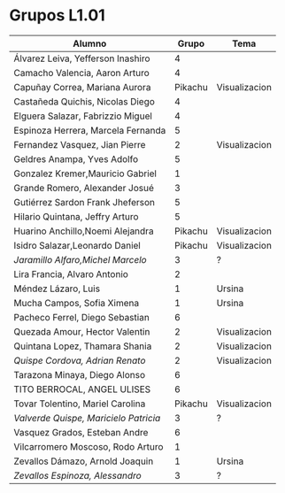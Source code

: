# Grupos L1.01

| Alumno  | Grupo | Tema |
| ------------- | ------------- | ------------- |
| Álvarez Leiva, Yefferson Inashiro | 4 |   |
| Camacho Valencia, Aaron Arturo | 4 |   |
| Capuñay Correa, Mariana Aurora | Pikachu | Visualizacion  |
| Castañeda Quichis, Nicolas Diego | 4 |   |
| Elguera Salazar, Fabrizzio Miguel | 4 |   |
| Espinoza Herrera, Marcela Fernanda | 5 |   |
| Fernandez Vasquez, Jian Pierre | 2 | Visualizacion |
| Geldres Anampa, Yves Adolfo | 5 |   |
| Gonzalez Kremer,Mauricio Gabriel | 1 |   |
| Grande Romero, Alexander  Josué | 3 |   |
| Gutiérrez Sardon Frank Jheferson | 5 |   |
| Hilario Quintana, Jeffry Arturo | 5 |   |
| Huarino Anchillo,Noemi Alejandra | Pikachu | Visualizacion  |
| Isidro Salazar,Leonardo Daniel | Pikachu | Visualizacion  |
| *Jaramillo Alfaro,Michel Marcelo* | 3 | ? |
| Lira Francia, Alvaro Antonio | 2 |   |
| Méndez Lázaro, Luis | 1 | Ursina |
| Mucha Campos, Sofia Ximena | 1 | Ursina |
| Pacheco Ferrel, Diego Sebastian | 6 |   |
| Quezada Amour, Hector Valentin| 2 | Visualizacion |
| Quintana Lopez, Thamara Shania | 2 | Visualizacion |
| *Quispe Cordova, Adrian Renato* | 2 | Visualizacion |
| Tarazona Minaya, Diego Alonso | 6 |   |
| TITO BERROCAL, ANGEL ULISES | 6 |   |
| Tovar Tolentino, Mariel Carolina | Pikachu | Visualizacion  |
| *Valverde Quispe, Maricielo Patricia* | 3 | ? |
| Vasquez Grados, Esteban Andre | 6 |   |
| Vilcarromero Moscoso, Rodo Arturo | 1 |   |
| Zevallos Dámazo, Arnold Joaquin | 1 | Ursina |
| *Zevallos Espinoza, Alessandro* | 3 | ? |